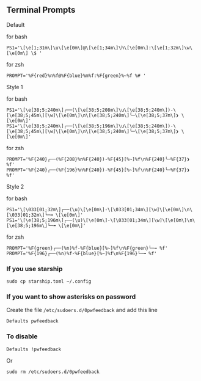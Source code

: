 ## Terminal Prompts

Default 

for bash
```
PS1='\[\e[1;31m\]\u\[\e[0m\]@\[\e[1;34m\]\h\[\e[0m\]:\[\e[1;32m\]\w\[\e[0m\] \$ '
```
for zsh

```
PROMPT='%F{red}%n%f@%F{blue}%m%f:%F{green}%~%f %# '
```

Style 1

for bash
```
PS1='\[\e[38;5;240m\]╭──(\[\e[38;5;208m\]\u\[\e[38;5;240m\])-\[\e[38;5;45m\][\w]\[\e[0m\]\n\[\e[38;5;240m\]╰─\[\e[38;5;37m\]❯ \[\e[0m\]'
PS1='\[\e[38;5;240m\]╭──(\[\e[38;5;196m\]\u\[\e[38;5;240m\])-\[\e[38;5;45m\][\w]\[\e[0m\]\n\[\e[38;5;240m\]╰─\[\e[38;5;37m\]❯ \[\e[0m\]'
```
for zsh
```
PROMPT='%F{240}╭──(%F{208}%n%F{240})-%F{45}[%~]%f\n%F{240}╰─%F{37}❯ %f'
PROMPT='%F{240}╭──(%F{196}%n%F{240})-%F{45}[%~]%f\n%F{240}╰─%F{37}❯ %f'
```

Style 2

for bash
```
PS1='\[\033[01;32m\]┌──(\u)\[\e[0m\]-\[\033[01;34m\][\w]\[\e[0m\]\n\[\033[01;32m\]└─╼ \[\e[0m\]'
PS1='\[\e[38;5;196m\]┌──(\u)\[\e[0m\]-\[\033[01;34m\][\w]\[\e[0m\]\n\[\e[38;5;196m\]└─╼ \[\e[0m\]'
```
for zsh
```
PROMPT='%F{green}┌──(%n)%f-%F{blue}[%~]%f\n%F{green}└─╼ %f'
PROMPT='%F{196}┌──(%n)%f-%F{blue}[%~]%f\n%F{196}└─╼ %f'
```

### If you use starship 

```
sudo cp starship.toml ~/.config
```

### If you want to show asterisks on password

Create the file `/etc/sudoers.d/0pwfeedback` and add this line 

```
Defaults pwfeedback
```
### To disable 

```
Defaults !pwfeedback
```
Or 
```
sudo rm /etc/sudoers.d/0pwfeedback
```
